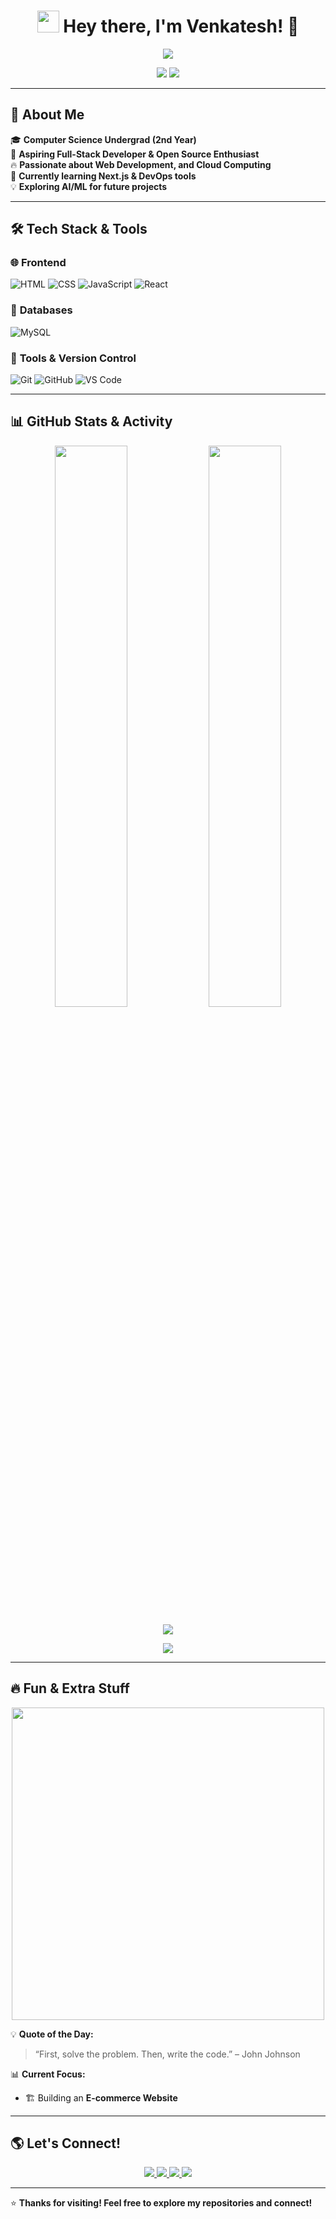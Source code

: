 <h1 align="center">
  <img src="https://media.giphy.com/media/hvRJCLFzcasrR4ia7z/giphy.gif" width="35px">
  Hey there, I'm Venkatesh! 🚀
</h1>

<p align="center">
  <img src="https://readme-typing-svg.herokuapp.com?font=Fira+Code&size=22&pause=1000&color=36BCF7&center=true&width=500&lines=Welcome+to+my+GitHub!;Full-Stack+Developer+%7C+Java+%7C+Node.js;Open-Source+Contributor+%7C+Tech+Enthusiast" />
</p>

<p align="center">
  <img src="https://komarev.com/ghpvc/?username=venkatesh0029&label=Profile%20Views&color=0e75b6&style=flat" />
  <img src="https://img.shields.io/github/followers/venkatesh0029?label=Followers" />
</p>

---

## 🎨 **About Me**
🎓 **Computer Science Undergrad (2nd Year)**  
🚀 **Aspiring Full-Stack Developer & Open Source Enthusiast**  
🔥 **Passionate about Web Development, and Cloud Computing**  
🌱 **Currently learning Next.js & DevOps tools**  
💡 **Exploring AI/ML for future projects**  

---

## 🛠️ **Tech Stack & Tools**  
### 🌐 **Frontend**  
![HTML](https://img.shields.io/badge/HTML5-E34F26?style=for-the-badge&logo=html5&logoColor=white)
![CSS](https://img.shields.io/badge/CSS3-1572B6?style=for-the-badge&logo=css3&logoColor=white)
![JavaScript](https://img.shields.io/badge/JavaScript-F7DF1E?style=for-the-badge&logo=javascript&logoColor=black)
![React](https://img.shields.io/badge/React-61DAFB?style=for-the-badge&logo=react&logoColor=black)


### 💾 **Databases**  
![MySQL](https://img.shields.io/badge/MySQL-00758F?style=for-the-badge&logo=mysql&logoColor=white)




### 🔧 **Tools & Version Control**  
![Git](https://img.shields.io/badge/Git-F05032?style=for-the-badge&logo=git&logoColor=white)
![GitHub](https://img.shields.io/badge/GitHub-181717?style=for-the-badge&logo=github&logoColor=white)
![VS Code](https://img.shields.io/badge/VS%20Code-007ACC?style=for-the-badge&logo=visual-studio-code&logoColor=white)

---

## 📊 **GitHub Stats & Activity**  
<p align="center">
  <img width="48%" src="https://github-readme-stats.vercel.app/api?username=venkatesh0029&show_icons=true&theme=radical" />
  <img width="48%" src="https://github-readme-streak-stats.herokuapp.com/?user=venkatesh0029&theme=radical" />
</p>

<p align="center">
  <img src="https://github-readme-stats.vercel.app/api/top-langs/?username=venkatesh0029&layout=compact&theme=radical" />
</p>

<p align="center">
  <img src="https://github-profile-summary-cards.vercel.app/api/cards/profile-details?username=venkatesh0029&theme=radical" />
</p>

---

## 🔥 **Fun & Extra Stuff**  
<p align="center">
  <img src="https://media.giphy.com/media/13HgwGsXF0aiGY/giphy.gif" width="500" />
</p>

💡 **Quote of the Day:**  
> “First, solve the problem. Then, write the code.” – John Johnson  

📊 **Current Focus:**  
- 🏗 Building an **E-commerce Website**  


---
## 🌎 **Let's Connect!**  
<p align="center">
  <a href="https://www.linkedin.com/in/venkateswarlu-bonthala-65914624a/">
    <img src="https://img.shields.io/badge/LinkedIn-venkatesh-blue?style=for-the-badge&logo=linkedin" />
  </a>
  <a href="https://twitter.com/your-handle">
    <img src="https://img.shields.io/badge/Twitter-1DA1F2?style=for-the-badge&logo=twitter&logoColor=white" />
  </a>
  <a href="mailto:venkateshbonthala8@gmail.com">
    <img src="https://img.shields.io/badge/Gmail-D14836?style=for-the-badge&logo=gmail&logoColor=white" />
  </a>
  <a href="https://your-portfolio-link.com">
    <img src="https://img.shields.io/badge/Portfolio-24292F?style=for-the-badge&logo=github&logoColor=white" />
  </a>
</p>

---

⭐ **Thanks for visiting! Feel free to explore my repositories and connect!**  

